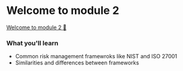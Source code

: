 # Welcome to module 2

[Welcome to module 2 &#128279;](https://www.coursera.org/learn/strategies-for-cloud-security-risk-management/lecture/hscAb/welcome-to-module-2)

### What you'll learn

- Common risk management framewroks like NIST and ISO 27001
- Similarities and differences between frameworks

